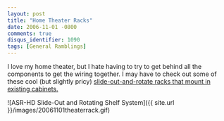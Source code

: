 ```yaml
---
layout: post
title: "Home Theater Racks"
date: 2006-11-01 -0800
comments: true
disqus_identifier: 1090
tags: [General Ramblings]
---
```

I love my home theater, but I hate having to try to get behind all the
components to get the wiring together. I may have to check out some of
these cool (but slightly pricy) [slide-out-and-rotate racks that mount
in existing cabinets.](http://cableorganizer.com/home-theater-system/)

 ![ASR-HD Slide-Out and Rotating Shelf
System]({{ site.url }}/images/20061101theaterrack.gif)

